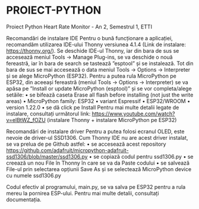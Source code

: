# PROIECT-PYTHON
Proiect Python Heart Rate Monitor - An 2, Semestrul 1, ETTI

Recomandări de instalare IDE
Pentru o bună funcționare a aplicației, recomandăm utilizarea IDE-ului Thonny versiunea 4.1.4 (Link de instalare: https://thonny.org/).
	Se deschide IDE-ul Thonny, iar din bara de sus se accesează meniul Tools -> Manage Plug-ins, se va deschide o nouă fereastră, iar în bara de search se tastează ”esptool” și se instalează.
	Tot din bara de sus se mai accesează o data meniul Tools -> Options -> Interpreter și se alege MicroPython (ESP32). Pentru a putea rula MicroPython pe ESP32, din aceeași fereastră (meniul Tools -> Options -> Interpreter) se va apăsa pe ”Install or update MicroPython (esptool)” și se vor completa/alege setăile:
•	se bifează caseta Erase all flash before installing (not just the write areas)
•	MicroPython family: ESP32
•	variant Espressif • ESP32/WROOM
•	version 1.22.0
•	se dă click pe Install
Pentru mai multe detalii legate de instalare, consultați următorul link: https://www.youtube.com/watch?v=elBtWZ_fOZU (instalare Thonny + instalare MicroPython pe ESP32)


Recomandări de instalare driver 
Pentru a putea folosi ecranul OLED, este nevoie de driver-ul SSD1306. Cum Thonny IDE nu are acest driver instalat, se va prelua de pe Github astfel:
•	se accesează acest repository https://github.com/adafruit/micropython-adafruit-ssd1306/blob/master/ssd1306.py
•	se copiază codul pentru ssd1306.py
•	se creează un nou File în Thonny în care se va da Paste codului
•	se salvează File-ul prin selectarea opțiunii Save As și se selectează MicroPython device cu numele ssd1306.py

Codul efectiv al programului, main.py, se va salva pe ESP32 pentru a rula mereu la pornirea ESP-ului.
Pentru mai multe detalii, consultați documentația.
